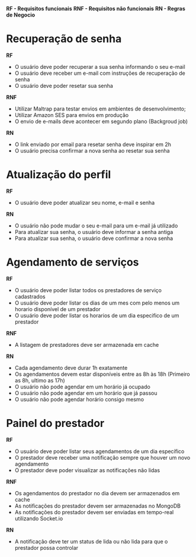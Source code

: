 **RF - Requisitos funcionais** 
**RNF - Requisitos não funcionais** 
**RN - Regras de Negocio** 

# Recuperação de senha

**RF**

- O usuário deve poder recuperar a sua senha informando o seu e-mail
- O usuário deve receber um e-mail com instruções de recuperação de senha
- O usuário deve poder resetar sua senha

**RNF**

- Utilizar Maltrap para testar envios em ambientes de desenvolvimento;
- Utilizar Amazon SES para envios em produção
- O envio de e-mails deve acontecer em segundo plano (Backgroud job)

**RN**

- O link enviado por email para resetar senha deve inspirar em 2h
- O usuário precisa confirmar a nova senha ao resetar sua senha

# Atualização do perfil

**RF**

- O usuário deve poder atualizar seu nome, e-mail e senha

**RN** 

- O usuário não pode mudar o seu e-mail para um e-mail já utilizado
- Para atualizar sua senha, o usuário deve informar a senha antiga
- Para atualizar sua senha, o usuário deve confirmar a nova senha

# Agendamento de serviços

**RF** 

- O usuário deve poder listar todos os prestadores de serviço cadastrados
- O usuário deve poder listar os dias de um mes com pelo menos um horario disponível de um prestador
- O usuário deve poder listar os horarios de um dia especifico de um prestador

**RNF** 

- A listagem de prestadores deve ser armazenada em cache


**RN** 

- Cada agendamento deve durar 1h exatamente
- Os agendamentos devem estar disponíveis entre as 8h às 18h (Primeiro as 8h, ultimo as 17h)
- O usuário não pode agendar em um horário já ocupado
- O usuário não pode agendar em um horário que já passou
- O usuário não pode agendar horário consigo mesmo

# Painel do prestador

**RF**

- O usuário deve poder listar seus agendamentos de um dia específico
- O prestador deve receber uma notificação sempre que houver um novo agendamento
- O prestador deve poder visualizar as notificações não lidas

**RNF** 

- Os agendamentos do prestador no dia devem ser armazenados em cache
- As notificações do prestador devem ser armazenadas no MongoDB
- As notificações do prestador devem ser enviadas em tempo-real utilizando Socket.io

**RN** 

- A notificação deve ter um status de lida ou não lida para que o prestador possa controlar
